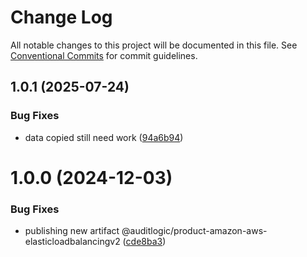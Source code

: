 # Change Log

All notable changes to this project will be documented in this file.
See [Conventional Commits](https://conventionalcommits.org) for commit guidelines.

## 1.0.1 (2025-07-24)


### Bug Fixes

* data copied still need work ([94a6b94](https://github.com/zerobias-org/product/commit/94a6b942fb0516367548599d739529536132755a))





# 1.0.0 (2024-12-03)


### Bug Fixes

* publishing new artifact @auditlogic/product-amazon-aws-elasticloadbalancingv2 ([cde8ba3](https://github.com/auditlogic/product/commit/cde8ba3b2c2d98a7cda73f6f6fd205e53c06b8dd))
